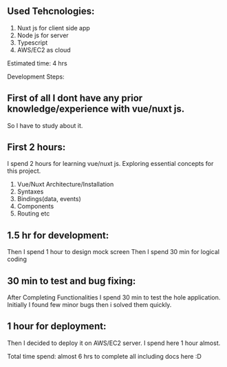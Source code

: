 Used Tehcnologies:
------------------
1. Nuxt js for client side app
2. Node js for server
3. Typescript
4. AWS/EC2 as cloud

Estimated time: 4 hrs

Development Steps:

First of all I dont have any prior knowledge/experience with vue/nuxt js.
-------------------------
So I have to study about it.

First 2 hours:
---------------
I spend 2 hours for learning vue/nuxt js.
Exploring essential concepts for this project.
1. Vue/Nuxt Architecture/Installation
2. Syntaxes
3. Bindings(data, events)
4. Components
5. Routing etc

1.5 hr for development:
-----------------------
Then I spend 1 hour to design mock screen
Then I spend 30 min for logical coding

30 min to test and bug fixing:
-----------------------------
After Completing Functionalities I spend 30 min to test the hole application.
Initially I found few minor bugs then i solved them quickly.

1 hour for deployment:
----------------------
Then I decided to deploy it on AWS/EC2 server.
I spend here 1 hour almost.


Total time spend: almost 6 hrs to complete all including docs here :D
